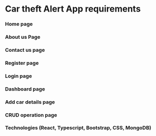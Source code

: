 # Car theft Alert App requirements

### Home page
### About us Page
### Contact us page
### Register page
### Login page
### Dashboard page
### Add car details page
### CRUD operation page
### Technologies (React, Typescript, Bootstrap, CSS, MongoDB)
